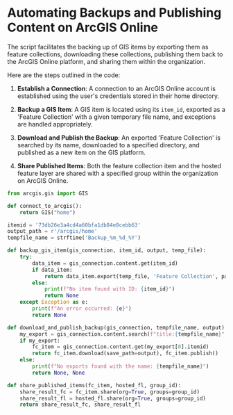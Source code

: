 # Automating Backups and Publishing Content on ArcGIS Online

The script facilitates the backing up of GIS items by exporting them as feature collections, downloading these collections, publishing them back to the ArcGIS Online platform, and sharing them within the organization.

Here are the steps outlined in the code:

1. **Establish a Connection**: A connection to an ArcGIS Online account is established using the user's credentials stored in their home directory.

2. **Backup a GIS Item**: A GIS item is located using its `item_id`, exported as a 'Feature Collection' with a given temporary file name, and exceptions are handled appropriately.

3. **Download and Publish the Backup**: An exported 'Feature Collection' is searched by its name, downloaded to a specified directory, and published as a new item on the GIS platform.

4. **Share Published Items**: Both the feature collection item and the hosted feature layer are shared with a specified group within the organization on ArcGIS Online.

```python
from arcgis.gis import GIS

def connect_to_arcgis():
    return GIS("home")

itemid = '73db26e3a4cd4a60bfa1db84e8cebb63'
output_path = r'/arcgis/home'
tempfile_name = strftime('Backup_%m_%d_%Y')

def backup_gis_item(gis_connection, item_id, output, temp_file):
    try:
        data_item = gis_connection.content.get(item_id)
        if data_item:
            return data_item.export(temp_file, 'Feature Collection', parameters=None, wait=True)
        else:
            print(f"No item found with ID: {item_id}")
            return None
    except Exception as e:
        print(f"An error occurred: {e}")
        return None

def download_and_publish_backup(gis_connection, tempfile_name, output):
    my_export = gis_connection.content.search(f"title:{tempfile_name}", item_type='Feature Collection')
    if my_export:
        fc_item = gis_connection.content.get(my_export[0].itemid)
        return fc_item.download(save_path=output), fc_item.publish()
    else:
        print(f"No exports found with the name: {tempfile_name}")
        return None, None

def share_published_items(fc_item, hosted_fl, group_id):
    share_result_fc = fc_item.share(org=True, groups=group_id)
    share_result_fl = hosted_fl.share(org=True, groups=group_id)
    return share_result_fc, share_result_fl
```
